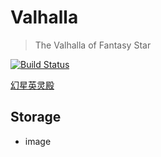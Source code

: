 # Valhalla

> The Valhalla of Fantasy Star

[![Build Status](https://www.travis-ci.org/Fantasy-Star/valhalla.svg?branch=master)](https://www.travis-ci.org/Fantasy-Star/valhalla)

[幻星英灵殿](https://fantasy-star.github.io/valhalla/)

## Storage

- image
